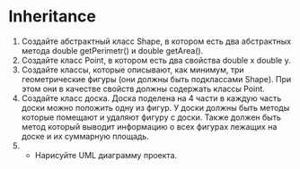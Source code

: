 # Inheritance
1. Создайте абстрактный класс Shape, в котором есть два
абстрактных метода double getPerimetr() и double getArea().
2. Создайте класс Point, в котором есть два свойства double x
double y.
3. Создайте классы, которые описывают, как минимум, три
геометрические фигуры (они должны быть подклассами
Shape). При этом они в качестве свойств должны содержать
классы Point.
4. Создайте класс доска. Доска поделена на 4 части в каждую
часть доски можно положить одну из фигур. У доски должны
быть методы которые помещают и удаляют фигуру с доски.
Также должен быть метод который выводит информацию о
всех фигурах лежащих на доске и их суммарную площадь.
5. * Нарисуйте UML диаграмму проекта.
